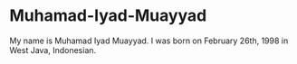 # Muhamad-Iyad-Muayyad
My name is Muhamad Iyad Muayyad. I was born on February 26th, 1998 in West Java, Indonesian.
